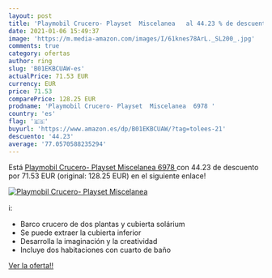 ```yaml
---
layout: post
title: 'Playmobil Crucero- Playset  Miscelanea   al 44.23 % de descuento'
date: 2021-01-06 15:49:37
image: 'https://m.media-amazon.com/images/I/61knes78ArL._SL200_.jpg'
comments: true
category: ofertas
author: ring
slug: 'B01EKBCUAW-es'
actualPrice: 71.53 EUR
currency: EUR
price: 71.53
comparePrice: 128.25 EUR
prodname: 'Playmobil Crucero- Playset  Miscelanea  6978 '
country: 'es'
flag: '🇪🇸'
buyurl: 'https://www.amazon.es/dp/B01EKBCUAW/?tag=tolees-21'
descuento: '44.23'
average: '77.0570588235294'
---
```


Está [Playmobil Crucero- Playset  Miscelanea  6978 ](https://www.amazon.es/dp/B01EKBCUAW/?tag=tolees-21) con 44.23 de descuento por 71.53 EUR (original: 128.25 EUR) en el siguiente enlace!

[![Playmobil Crucero- Playset  Miscelanea  ](https://m.media-amazon.com/images/I/61knes78ArL._SL200_.jpg)](https://www.amazon.es/dp/B01EKBCUAW/?tag=tolees-21)

ℹ️:

- Barco crucero de dos plantas y cubierta solárium
- Se puede extraer la cubierta inferior
- Desarrolla la imaginación y la creatividad
- Incluye dos habitaciones con cuarto de baño

[Ver la oferta!!](https://www.amazon.es/dp/B01EKBCUAW/?tag=tolees-21)
